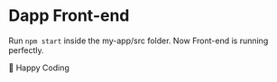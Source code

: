 
# Dapp Front-end

Run `npm start` inside the my-app/src folder. Now Front-end is running perfectly.

🥳 Happy Coding

